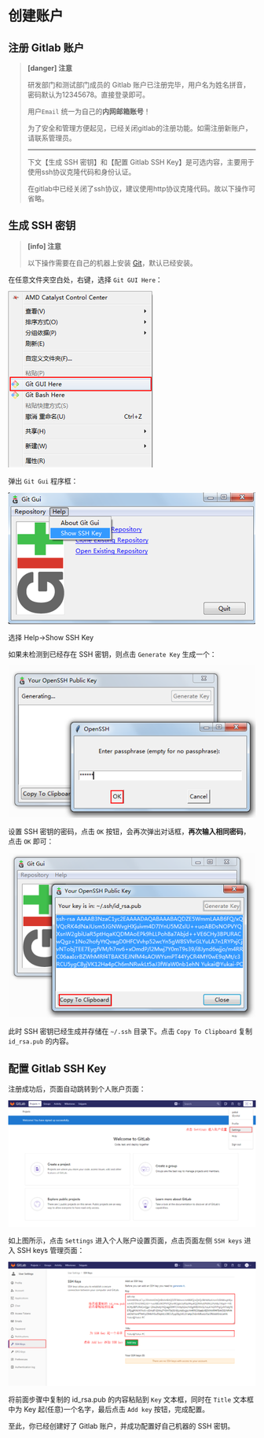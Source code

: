 # 创建账户

## 注册 Gitlab 账户

> **[danger] 注意**
>
> 研发部门和测试部门成员的 Gitlab 账户已注册完毕，用户名为姓名拼音，密码默认为12345678。直接登录即可。
>
> 用户`Email` 统一为自己的**内网邮箱账号**！
>
> 为了安全和管理方便起见，已经关闭gitlab的注册功能。如需注册新账户，请联系管理员。
>
> ---
>
>下文【生成 SSH 密钥】和【配置 Gitlab SSH Key】是可选内容，主要用于使用ssh协议克隆代码和身份认证。
>
>在gitlab中已经关闭了ssh协议，建议使用http协议克隆代码。故以下操作可省略。

## 生成 SSH 密钥

> **[info] 注意**
>
> 以下操作需要在自己的机器上安装 [Git](https://git-scm.com/)，默认已经安装。

在任意文件夹空白处，右键，选择 `Git GUI Here`：

![](/assets/gitgui.png)

弹出 `Git Gui` 程序框：

![](/assets/show-ssh.png)

选择 Help->Show SSH Key

如果未检测到已经存在 SSH 密钥，则点击 `Generate Key` 生成一个：

 ![](/assets/generate-ssh.png) 
 
设置 SSH 密钥的密码，点击 `OK` 按钮，会再次弹出对话框，**再次输入相同密码**，点击 `OK` 即可：

![](/assets/copy-ssh.png)

此时 SSH 密钥已经生成并存储在 `~/.ssh` 目录下。点击 `Copy To Clipboard` 复制 `id_rsa.pub` 的内容。


## 配置 Gitlab SSH Key

注册成功后，页面自动跳转到个人账户页面：

![](/assets/settings.png)

如上图所示，点击 `Settings` 进入个人账户设置页面，点击页面左侧 `SSH keys` 进入 SSH keys 管理页面：

![](/assets/add-sshkey.png)

将前面步骤中复制的 id_rsa.pub 的内容粘贴到 `Key` 文本框，同时在 `Title` 文本框中为 Key 起(任意)一个名字，最后点击 `Add key` 按钮，完成配置。

至此，你已经创建好了 Gitlab 账户，并成功配置好自己机器的 SSH 密钥。
